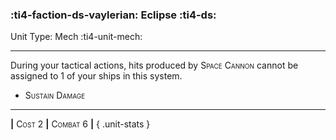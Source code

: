 ### :ti4-faction-ds-vaylerian: **Eclipse** :ti4-ds:

Unit Type: Mech :ti4-unit-mech:

---

During your tactical actions, hits produced by <span style="font-variant:small-caps;">Space Cannon</span> cannot be assigned to 1 of your ships in this system.

* <span style="font-variant:small-caps;">Sustain Damage</span> 

---

__|__ <span style="font-variant:small-caps;">Cost 2</span> __|__ <span style="font-variant:small-caps;">Combat 6</span> __|__
{ .unit-stats }
